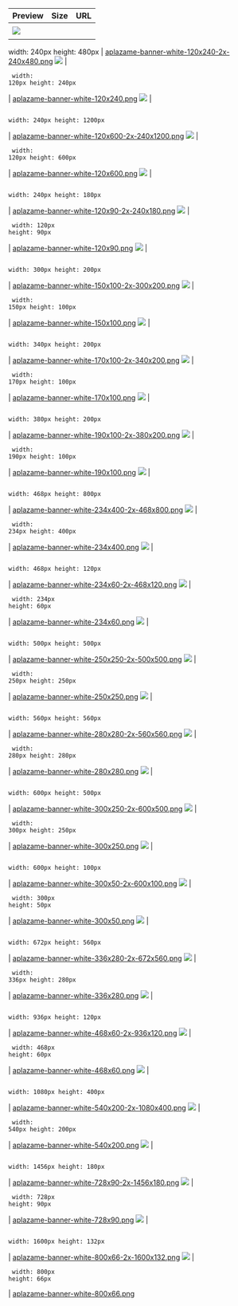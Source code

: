 
Preview | Size | URL
------- | ---- | ---
[![](aplazame-banner-white-120x240-2x-240x480.png)](aplazame-banner-white-120x240-2x-240x480.png) | <pre><code>
width: 240px
height: 480px
</code></pre> | [aplazame-banner-white-120x240-2x-240x480.png](aplazame-banner-white-120x240-2x-240x480.png)
[![](aplazame-banner-white-120x240.png)](aplazame-banner-white-120x240.png) | <pre><code>
width: 120px
height: 240px
</code></pre> | [aplazame-banner-white-120x240.png](aplazame-banner-white-120x240.png)
[![](aplazame-banner-white-120x600-2x-240x1200.png)](aplazame-banner-white-120x600-2x-240x1200.png) | <pre><code>
width: 240px
height: 1200px
</code></pre> | [aplazame-banner-white-120x600-2x-240x1200.png](aplazame-banner-white-120x600-2x-240x1200.png)
[![](aplazame-banner-white-120x600.png)](aplazame-banner-white-120x600.png) | <pre><code>
width: 120px
height: 600px
</code></pre> | [aplazame-banner-white-120x600.png](aplazame-banner-white-120x600.png)
[![](aplazame-banner-white-120x90-2x-240x180.png)](aplazame-banner-white-120x90-2x-240x180.png) | <pre><code>
width: 240px
height: 180px
</code></pre> | [aplazame-banner-white-120x90-2x-240x180.png](aplazame-banner-white-120x90-2x-240x180.png)
[![](aplazame-banner-white-120x90.png)](aplazame-banner-white-120x90.png) | <pre><code>
width: 120px
height: 90px
</code></pre> | [aplazame-banner-white-120x90.png](aplazame-banner-white-120x90.png)
[![](aplazame-banner-white-150x100-2x-300x200.png)](aplazame-banner-white-150x100-2x-300x200.png) | <pre><code>
width: 300px
height: 200px
</code></pre> | [aplazame-banner-white-150x100-2x-300x200.png](aplazame-banner-white-150x100-2x-300x200.png)
[![](aplazame-banner-white-150x100.png)](aplazame-banner-white-150x100.png) | <pre><code>
width: 150px
height: 100px
</code></pre> | [aplazame-banner-white-150x100.png](aplazame-banner-white-150x100.png)
[![](aplazame-banner-white-170x100-2x-340x200.png)](aplazame-banner-white-170x100-2x-340x200.png) | <pre><code>
width: 340px
height: 200px
</code></pre> | [aplazame-banner-white-170x100-2x-340x200.png](aplazame-banner-white-170x100-2x-340x200.png)
[![](aplazame-banner-white-170x100.png)](aplazame-banner-white-170x100.png) | <pre><code>
width: 170px
height: 100px
</code></pre> | [aplazame-banner-white-170x100.png](aplazame-banner-white-170x100.png)
[![](aplazame-banner-white-190x100-2x-380x200.png)](aplazame-banner-white-190x100-2x-380x200.png) | <pre><code>
width: 380px
height: 200px
</code></pre> | [aplazame-banner-white-190x100-2x-380x200.png](aplazame-banner-white-190x100-2x-380x200.png)
[![](aplazame-banner-white-190x100.png)](aplazame-banner-white-190x100.png) | <pre><code>
width: 190px
height: 100px
</code></pre> | [aplazame-banner-white-190x100.png](aplazame-banner-white-190x100.png)
[![](aplazame-banner-white-234x400-2x-468x800.png)](aplazame-banner-white-234x400-2x-468x800.png) | <pre><code>
width: 468px
height: 800px
</code></pre> | [aplazame-banner-white-234x400-2x-468x800.png](aplazame-banner-white-234x400-2x-468x800.png)
[![](aplazame-banner-white-234x400.png)](aplazame-banner-white-234x400.png) | <pre><code>
width: 234px
height: 400px
</code></pre> | [aplazame-banner-white-234x400.png](aplazame-banner-white-234x400.png)
[![](aplazame-banner-white-234x60-2x-468x120.png)](aplazame-banner-white-234x60-2x-468x120.png) | <pre><code>
width: 468px
height: 120px
</code></pre> | [aplazame-banner-white-234x60-2x-468x120.png](aplazame-banner-white-234x60-2x-468x120.png)
[![](aplazame-banner-white-234x60.png)](aplazame-banner-white-234x60.png) | <pre><code>
width: 234px
height: 60px
</code></pre> | [aplazame-banner-white-234x60.png](aplazame-banner-white-234x60.png)
[![](aplazame-banner-white-250x250-2x-500x500.png)](aplazame-banner-white-250x250-2x-500x500.png) | <pre><code>
width: 500px
height: 500px
</code></pre> | [aplazame-banner-white-250x250-2x-500x500.png](aplazame-banner-white-250x250-2x-500x500.png)
[![](aplazame-banner-white-250x250.png)](aplazame-banner-white-250x250.png) | <pre><code>
width: 250px
height: 250px
</code></pre> | [aplazame-banner-white-250x250.png](aplazame-banner-white-250x250.png)
[![](aplazame-banner-white-280x280-2x-560x560.png)](aplazame-banner-white-280x280-2x-560x560.png) | <pre><code>
width: 560px
height: 560px
</code></pre> | [aplazame-banner-white-280x280-2x-560x560.png](aplazame-banner-white-280x280-2x-560x560.png)
[![](aplazame-banner-white-280x280.png)](aplazame-banner-white-280x280.png) | <pre><code>
width: 280px
height: 280px
</code></pre> | [aplazame-banner-white-280x280.png](aplazame-banner-white-280x280.png)
[![](aplazame-banner-white-300x250-2x-600x500.png)](aplazame-banner-white-300x250-2x-600x500.png) | <pre><code>
width: 600px
height: 500px
</code></pre> | [aplazame-banner-white-300x250-2x-600x500.png](aplazame-banner-white-300x250-2x-600x500.png)
[![](aplazame-banner-white-300x250.png)](aplazame-banner-white-300x250.png) | <pre><code>
width: 300px
height: 250px
</code></pre> | [aplazame-banner-white-300x250.png](aplazame-banner-white-300x250.png)
[![](aplazame-banner-white-300x50-2x-600x100.png)](aplazame-banner-white-300x50-2x-600x100.png) | <pre><code>
width: 600px
height: 100px
</code></pre> | [aplazame-banner-white-300x50-2x-600x100.png](aplazame-banner-white-300x50-2x-600x100.png)
[![](aplazame-banner-white-300x50.png)](aplazame-banner-white-300x50.png) | <pre><code>
width: 300px
height: 50px
</code></pre> | [aplazame-banner-white-300x50.png](aplazame-banner-white-300x50.png)
[![](aplazame-banner-white-336x280-2x-672x560.png)](aplazame-banner-white-336x280-2x-672x560.png) | <pre><code>
width: 672px
height: 560px
</code></pre> | [aplazame-banner-white-336x280-2x-672x560.png](aplazame-banner-white-336x280-2x-672x560.png)
[![](aplazame-banner-white-336x280.png)](aplazame-banner-white-336x280.png) | <pre><code>
width: 336px
height: 280px
</code></pre> | [aplazame-banner-white-336x280.png](aplazame-banner-white-336x280.png)
[![](aplazame-banner-white-468x60-2x-936x120.png)](aplazame-banner-white-468x60-2x-936x120.png) | <pre><code>
width: 936px
height: 120px
</code></pre> | [aplazame-banner-white-468x60-2x-936x120.png](aplazame-banner-white-468x60-2x-936x120.png)
[![](aplazame-banner-white-468x60.png)](aplazame-banner-white-468x60.png) | <pre><code>
width: 468px
height: 60px
</code></pre> | [aplazame-banner-white-468x60.png](aplazame-banner-white-468x60.png)
[![](aplazame-banner-white-540x200-2x-1080x400.png)](aplazame-banner-white-540x200-2x-1080x400.png) | <pre><code>
width: 1080px
height: 400px
</code></pre> | [aplazame-banner-white-540x200-2x-1080x400.png](aplazame-banner-white-540x200-2x-1080x400.png)
[![](aplazame-banner-white-540x200.png)](aplazame-banner-white-540x200.png) | <pre><code>
width: 540px
height: 200px
</code></pre> | [aplazame-banner-white-540x200.png](aplazame-banner-white-540x200.png)
[![](aplazame-banner-white-728x90-2x-1456x180.png)](aplazame-banner-white-728x90-2x-1456x180.png) | <pre><code>
width: 1456px
height: 180px
</code></pre> | [aplazame-banner-white-728x90-2x-1456x180.png](aplazame-banner-white-728x90-2x-1456x180.png)
[![](aplazame-banner-white-728x90.png)](aplazame-banner-white-728x90.png) | <pre><code>
width: 728px
height: 90px
</code></pre> | [aplazame-banner-white-728x90.png](aplazame-banner-white-728x90.png)
[![](aplazame-banner-white-800x66-2x-1600x132.png)](aplazame-banner-white-800x66-2x-1600x132.png) | <pre><code>
width: 1600px
height: 132px
</code></pre> | [aplazame-banner-white-800x66-2x-1600x132.png](aplazame-banner-white-800x66-2x-1600x132.png)
[![](aplazame-banner-white-800x66.png)](aplazame-banner-white-800x66.png) | <pre><code>
width: 800px
height: 66px
</code></pre> | [aplazame-banner-white-800x66.png](aplazame-banner-white-800x66.png)
